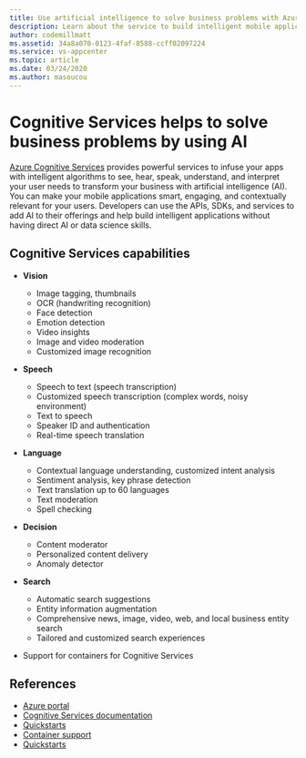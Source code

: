 ```yaml
---
title: Use artificial intelligence to solve business problems with Azure Cognitive Services 
description: Learn about the service to build intelligent mobile applications powered by artificial intelligence.
author: codemillmatt
ms.assetid: 34a8a070-0123-4faf-8588-ccff02097224
ms.service: vs-appcenter
ms.topic: article
ms.date: 03/24/2020
ms.author: masoucou
---
```


# Cognitive Services helps to solve business problems by using AI
[Azure Cognitive Services](https://azure.microsoft.com/services/cognitive-services/) provides powerful services to infuse your apps with intelligent algorithms to see, hear, speak, understand, and interpret your user needs to transform your business with artificial intelligence (AI). You can make your mobile applications smart, engaging, and contextually relevant for your users. Developers can use the APIs, SDKs, and services to add AI to their offerings and help build intelligent applications without having direct AI or data science skills.

## Cognitive Services capabilities
- **Vision**
    - Image tagging, thumbnails
    - OCR (handwriting recognition)
    - Face detection
    - Emotion detection
    - Video insights
    - Image and video moderation
    - Customized image recognition

- **Speech**
    - Speech to text (speech transcription)
    - Customized speech transcription (complex words, noisy environment)
    - Text to speech
    - Speaker ID and authentication
    - Real-time speech translation

- **Language**
    - Contextual language understanding, customized intent analysis
    - Sentiment analysis, key phrase detection
    - Text translation up to 60 languages
    - Text moderation
    - Spell checking

- **Decision** 
    - Content moderator
    - Personalized content delivery
    - Anomaly detector

- **Search**
    - Automatic search suggestions 
    - Entity information augmentation
    - Comprehensive news, image, video, web, and local business entity search
    - Tailored and customized search experiences

- Support for containers for Cognitive Services

 ## References
   - [Azure portal](https://portal.azure.com) 
   - [Cognitive Services documentation](/azure/cognitive-services/welcome)
   - [Quickstarts](/azure/cognitive-services/cognitive-services-apis-create-account)
   - [Container support](/azure/cognitive-services/cognitive-services-container-support)
   - [Quickstarts](/azure/cognitive-services/cognitive-services-apis-create-account?tabs=multiservice%2Cwindows)